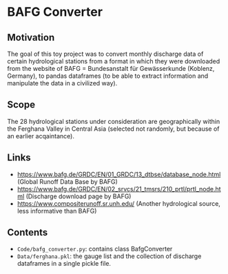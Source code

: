 # BAFG Converter
## Motivation 
The goal of this toy project was to convert monthly discharge data of certain hydrological stations from a format in which they were downloaded from the website of BAFG = Bundesanstalt für Gewässerkunde (Koblenz, Germany), to pandas dataframes (to be able to extract information and manipulate the data in a civilized way).

## Scope
The 28 hydrological stations under consideration are geographically within the Ferghana Valley in Central Asia (selected not randomly, but because of an earlier acqaintance).

## Links
* https://www.bafg.de/GRDC/EN/01_GRDC/13_dtbse/database_node.html (Global Runoff Data Base by BAFG) 
* https://www.bafg.de/GRDC/EN/02_srvcs/21_tmsrs/210_prtl/prtl_node.html (Discharge download page by BAFG)
* https://www.compositerunoff.sr.unh.edu/ (Another hydrological source, less informative than BAFG)

## Contents
* `Code/bafg_converter.py`: contains class BafgConverter
* `Data/ferghana.pkl`: the gauge list and the collection of discharge dataframes in a single pickle file.
